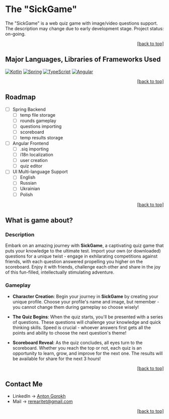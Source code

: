 # The "SickGame" 

The "SickGame" is a web quiz game with image/video questions support. The description may change due to early 
development stage. Project status: on-going.

<p align="right"><a href="#readme-top">[back to top]</a></p>

## Major Languages, Libraries of Frameworks Used

[![Kotlin][KotlinLang.org]][Kotlin-url] [![Spring][Spring.io]][Spring-url]
[![TypeScript][TypeScriptLang.org]][TypeScript-url] [![Angular][Angular.io]][Angular-url]
<p align="right"><a href="#readme-top">[back to top]</a></p>

## Roadmap

- [ ] Spring Backend
  - [ ] temp file storage 
  - [ ] rounds gameplay
  - [ ] questions importing
  - [ ] scoreboard
  - [ ] temp results storage
- [ ] Angular Frontend
  - [ ] .siq importing
  - [ ] i18n localization
  - [ ] user creation
  - [ ] quiz editor
- [ ] UI Multi-language Support
    - [ ] English
    - [ ] Russian
    - [ ] Ukrainian
    - [ ] Polish

<p align="right"><a href="#readme-top">[back to top]</a></p>

## What is game about?
### Description
Embark on an amazing journey with **SickGame**, a captivating quiz game that puts your knowledge to the ultimate test. 
Import your own (or downloaded) questions for a unique twist - engage in exhilarating competitions against friends, 
with each question answered propelling you higher on the scoreboard. Enjoy it with friends, challenge each other 
and share in the joy of this fun-filled, intellectually stimulating adventure.

### Gameplay
- **Character Creation**: Begin your journey in **SickGame** by creating your unique profile. Choose your profile's 
name and image, but remember - you cannot change them during gameplay so choose wisely!


- **The Quiz Begins**: When the quiz starts, you'll be presented with a series of questions. These questions will 
challenge your knowledge and quick thinking skills. Speed is crucial - whoever answers first gets all the points
and ability to choose the next question's theme!


- **Scoreboard Reveal**: As the quiz concludes, all eyes turn to the scoreboard. Whether you reach the top or not, 
each quiz is an opportunity to learn, grow, and improve for the next one. The results will be available for share 
for the next 3 hours!

<p align="right"><a href="#readme-top">[back to top]</a></p>

## Contact Me

- LinkedIn -> [Anton Gorokh](https://www.linkedin.com/in/anton-gorokh-4b0752231)
- Mail -> [rerearitet@gmail.com](https://mail.google.com/mail/u/0/?fs=1&to=rerearitet@gmail.com&tf=cm)
<p align="right"><a href="#readme-top">[back to top]</a></p>

<!-- MARKDOWN LINKS & IMAGES -->
<!-- https://www.markdownguide.org/basic-syntax/#reference-style-links -->
<!-- https://ileriayo.github.io/markdown-badges/ -->
[KotlinLang.org]: https://img.shields.io/badge/kotlin-%237F52FF.svg?style=for-the-badge&logo=kotlin&logoColor=white
[Kotlin-url]: https://kotlinlang.org/
[Spring.io]: https://img.shields.io/badge/spring-%236DB33F.svg?style=for-the-badge&logo=spring&logoColor=white
[Spring-url]: https://spring.io/
[TypeScriptLang.org]: https://img.shields.io/badge/typescript-%23007ACC.svg?style=for-the-badge&logo=typescript&logoColor=white
[TypeScript-url]: https://www.typescriptlang.org/
[Angular.io]: https://img.shields.io/badge/Angular-DD0031?style=for-the-badge&logo=angular&logoColor=white
[Angular-url]: https://angular.io/
